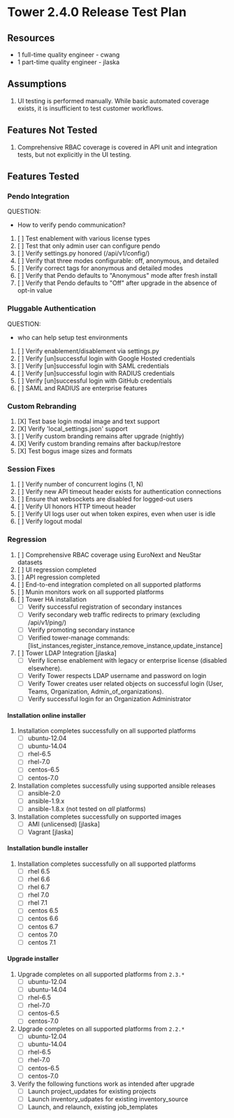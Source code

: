 # Tower 2.4.0 Release Test Plan

## Resources
* 1 full-time quality engineer - cwang
* 1 part-time quality engineer - jlaska

## Assumptions
1. UI testing is performed manually.  While basic automated coverage exists, it is insufficient to test customer workflows.

## Features Not Tested
1. Comprehensive RBAC coverage is covered in API unit and integration tests, but not explicitly in the UI testing.

## Features Tested

### Pendo Integration
QUESTION:
 * How to verify pendo communication?

1. [ ] Test enablement with various license types
1. [ ] Test that only admin user can configure pendo
1. [ ] Verify settings.py honored (/api/v1/config/)
1. [ ] Verify that three modes configurable: off, anonymous, and detailed
1. [ ] Verify correct tags for anonymous and detailed modes
1. [ ] Verify that Pendo defaults to "Anonymous" mode after fresh install
1. [ ] Verify that Pendo defaults to "Off" after upgrade in the absence of opt-in value

### Pluggable Authentication
QUESTION:
 * who can help setup test environments

 1. [ ] Verify enablement/disablement via settings.py
 1. [ ] Verify [un]successful login with Google Hosted credentials
 1. [ ] Verify [un]successful login with SAML credentials
 1. [ ] Verify [un]successful login with RADIUS credentials
 1. [ ] Verify [un]successful login with GitHub credentials
 1. [ ] SAML and RADIUS are enterprise features

### Custom Rebranding

1. [X] Test base login modal image and text support
1. [X] Verify 'local_settings.json' support
1. [ ] Verify custom branding remains after upgrade (nightly)
1. [X] Verify custom branding remains after backup/restore
1. [X] Test bogus image sizes and formats

### Session Fixes

1. [ ] Verify number of concurrent logins (1, N)
1. [ ] Verify new API timeout header exists for authentication connections
1. [ ] Ensure that websockets are disabled for logged-out users
1. [ ] Verify UI honors HTTP timeout header
1. [ ] Verify UI logs user out when token expires, even when user is idle
1. [ ] Verify logout modal

### Regression
1. [ ] Comprehensive RBAC coverage using EuroNext and NeuStar datasets
1. [ ] UI regression completed
1. [ ] API regression completed
1. [ ] End-to-end integration completed on all supported platforms
1. [ ] Munin monitors work on all supported platforms
1. [ ] Tower HA installation
    * [ ] Verify successful registration of secondary instances
    * [ ] Verify secondary web traffic redirects to primary (excluding /api/v1/ping/)
    * [ ] Verify promoting secondary instance
    * [ ] Verified tower-manage commands: [list_instances,register_instance,remove_instance,update_instance]
1. [ ] Tower LDAP Integration [jlaska]
    * [ ] Verify license enablement with legacy or enterprise license (disabled elsewhere).
    * [ ] Verify Tower respects LDAP username and password on login
    * [ ] Verify Tower creates user related objects on successful login (User, Teams, Organization, Admin_of_organizations).
    * [ ] Verify successful login for an Organization Administrator

#### Installation online installer
1. Installation completes successfully on all supported platforms
    * [ ] ubuntu-12.04
    * [ ] ubuntu-14.04
    * [ ] rhel-6.5
    * [ ] rhel-7.0
    * [ ] centos-6.5
    * [ ] centos-7.0
1. Installation completes successfully using supported ansible releases
    * [ ] ansible-2.0
    * [ ] ansible-1.9.x
    * [ ] ansible-1.8.x (not tested on *all* platforms)
1. Installation completes successfully on supported images
    * [ ] AMI (unlicensed) [jlaska]
    * [ ] Vagrant [jlaska]

#### Installation bundle installer
1. Installation completes successfully on all supported platforms
    * [ ] rhel 6.5
    * [ ] rhel 6.6
    * [ ] rhel 6.7
    * [ ] rhel 7.0
    * [ ] rhel 7.1
    * [ ] centos 6.5
    * [ ] centos 6.6
    * [ ] centos 6.7
    * [ ] centos 7.0
    * [ ] centos 7.1

#### Upgrade installer
1. Upgrade completes on all supported platforms from `2.3.*`
    * [ ] ubuntu-12.04
    * [ ] ubuntu-14.04
    * [ ] rhel-6.5
    * [ ] rhel-7.0
    * [ ] centos-6.5
    * [ ] centos-7.0
1. Upgrade completes on all supported platforms from `2.2.*`
    * [ ] ubuntu-12.04
    * [ ] ubuntu-14.04
    * [ ] rhel-6.5
    * [ ] rhel-7.0
    * [ ] centos-6.5
    * [ ] centos-7.0
1. Verify the following functions work as intended after upgrade
    * [ ] Launch project_updates for existing projects
    * [ ] Launch inventory_udpates for existing inventory_source
    * [ ] Launch, and relaunch, existing job_templates
